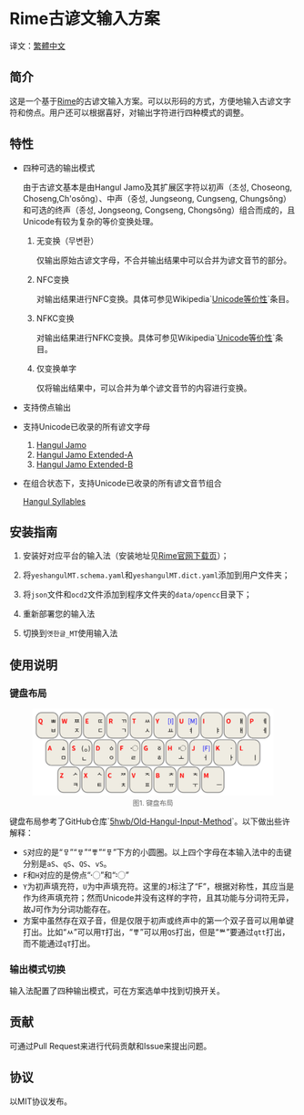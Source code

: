 # Rime古谚文输入方案

译文：[繁體中文](README_translation/README_zh-HANT.md)

## 简介

这是一个基于[Rime](https://rime.im/)的古谚文输入方案。可以以形码的方式，方便地输入古谚文字符和傍点。用户还可以根据喜好，对输出字符进行四种模式的调整。

## 特性

- 四种可选的输出模式

  由于古谚文基本是由Hangul Jamo及其扩展区字符以初声（초성, Choseong, Choseng,Ch'osŏng）、中声（중성, Jungseong, Cungseng, Chungsŏng）和可选的终声（종성, Jongseong, Congseng, Chongsŏng）组合而成的，且Unicode有较为复杂的等价变换处理。

  1. 无变换（무변환）

     仅输出原始古谚文字母，不合并输出结果中可以合并为谚文音节的部分。

  2. NFC变换

     对输出结果进行NFC变换。具体可参见Wikipedia\`[Unicode等价性](https://zh.wikipedia.org/w/index.php?title=Unicode%E7%AD%89%E5%83%B9%E6%80%A7&oldformat=true)\`条目。

  3. NFKC变换

     对输出结果进行NFKC变换。具体可参见Wikipedia\`[Unicode等价性](https://zh.wikipedia.org/w/index.php?title=Unicode%E7%AD%89%E5%83%B9%E6%80%A7&oldformat=true)\`条目。

  4. 仅变换单字

     仅将输出结果中，可以合并为单个谚文音节的内容进行变换。

- 支持傍点输出
- 支持Unicode已收录的所有谚文字母
  1. [Hangul Jamo](https://www.unicode.org/charts/PDF/UA960.pdf)
  2. [Hangul Jamo Extended-A](https://www.unicode.org/charts/PDF/UA960.pdf)
  3. [Hangul Jamo Extended-B](https://www.unicode.org/charts/PDF/UD7B0.pdf)

- 在组合状态下，支持Unicode已收录的所有谚文音节组合

  [Hangul Syllables](https://www.unicode.org/charts/PDF/UAC00.pdf)

## 安装指南

1. 安装好对应平台的输入法（安装地址见[Rime官网下载页](https://rime.im/download/)）；

2. 将`yeshangulMT.schema.yaml`和`yeshangulMT.dict.yaml`添加到用户文件夹；
3. 将`json`文件和`ocd2`文件添加到程序文件夹的`data/opencc`目录下；
4. 重新部署您的输入法
5. 切换到`옛한글_MT`使用输入法

## 使用说明

### 键盘布局

<figure>
    <img src="src/keyboard_layout.svg" alt="图1. 键盘布局">
    <figcaption style="text-align: center; color: rgba(0, 0, 0, 60%); font-size: 0.85em">图1. 键盘布局</figcaption>
</figure>


键盘布局参考了GitHub仓库\`[5hwb/Old-Hangul-Input-Method](https://github.com/5hwb/Old-Hangul-Input-Method)\`。以下做出些许解释：

- `S`对应的是“ㅱ”“ㅸ”“ㅹ”“ㆄ”下方的小圆圈。以上四个字母在本输入法中的击键分别是`aS`、`qS`、`QS`、`vS`。
- `F`和`H`对应的是傍点“〮”和“〯”
- `Y`为初声填充符，`U`为中声填充符。这里的`J`标注了“F”，根据对称性，其应当是作为终声填充符；然而Unicode并没有这样的字符，且其功能与分词符无异，故J可作为分词功能存在。
- 方案中虽然存在双子音，但是仅限于初声或终声中的第一个双子音可以用单键打出。比如“ㅆ”可以用`T`打出，“ㅹ”可以用`QS`打出，但是“ᄥ”要通过`qtt`打出，而不能通过`qT`打出。

### 输出模式切换

输入法配置了四种输出模式，可在方案选单中找到切换开关。

## 贡献

可通过Pull Request来进行代码贡献和Issue来提出问题。

## 协议

以MIT协议发布。